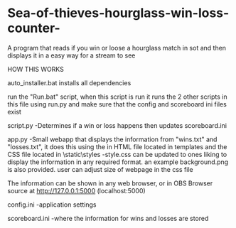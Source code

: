# Sea-of-thieves-hourglass-win-loss-counter-
A program that reads if you win or loose a hourglass match in sot and then displays it in a easy way for a stream to see

HOW THIS WORKS

auto_installer.bat installs all dependencies

run the "Run.bat" script, when this script is run it runs the 2 other scripts in this file using run.py and make sure that the config and scoreboard ini files exist

script.py
	-Determines if a win or loss happens then updates scoreboard.ini

app.py
	-Small webapp that displays the information from "wins.txt" and "losses.txt", it does this using the in HTML file located in templates and the CSS file located in \static\styles
	-style.css can be updated to ones liking to display the information in any required format. an example background.png is also provided. user can adjust size of webpage in the css file
	
The information can be shown in any web browser, or in OBS Browser source at http://127.0.0.1:5000 (localhost:5000)

config.ini
	-application settings
	
scoreboard.ini
	-where the information for wins and losses are stored
